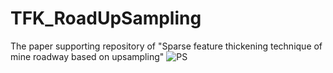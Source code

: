 # TFK_RoadUpSampling
The paper supporting repository of "Sparse feature thickening technique of mine roadway based on upsampling"
![PS](https://github.com/ChenxuanHuang2000/TFK_RoadUpSampling/assets/144974924/7fc3f1fc-1980-4ce0-a527-b93190a1bb0f)

